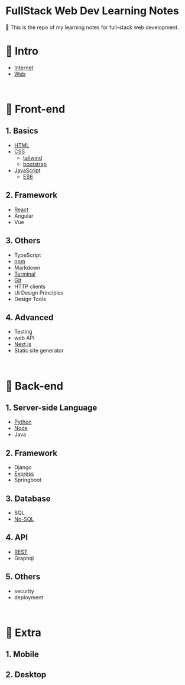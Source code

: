 # FullStack Web Dev Learning Notes

📝 This is the repo of my learning notes for full-stack web development.

# 🌷 Intro

- [Internet](1.%20Intro/Internet.md)
- [Web](1.%20Intro/Web.md)

<br>

# 🌷 Front-end

## 1. Basics

- [HTML](2.%20Front-end/HTML.md)
- [CSS](2.%20Front-end/CSS.md)
  - [tailwind](2.%20Front-end/tailwind.md)
  - [bootstrap](2.%20Front-end/bootstrap.md)
- [JavaScript](2.%20Front-end/JavaScript.md)
  - [ES6](2.%20Front-end/ES6.md)

## 2. Framework

- [React](2.%20Front-end/React.md)
- Angular
- Vue

## 3. Others

- TypeScript
- [npm](2.%20Front-end/npm.md)
- Markdown
- [Terminal](/2.%20Front-end/terminal.md)
- [Git](2.%20Front-end/git.md)
- HTTP clients
- UI Design Principles
- Design Tools

## 4. Advanced

- Testing
- web API
- [Next.js](2.%20Front-end/Nextjs.md)
- Static site generator

<br>

# 🌷 Back-end

## 1. Server-side Language

- [Python](/3.%20Back-end/Python.md)
- [Node](/3.%20Back-end/Node.md)
- Java

## 2. Framework

- Django
- [Express](3.%20Back-end/Express.md)
- Springboot

## 3. Database

- SQL
- [No-SQL](./3.%20Back-end/nosql.md)

## 4. API

- [REST](3.%20Back-end/REST.md)
- Graphql

## 5. Others

- security
- deployment

<br>

# 🌷 Extra

## 1. Mobile

## 2. Desktop
